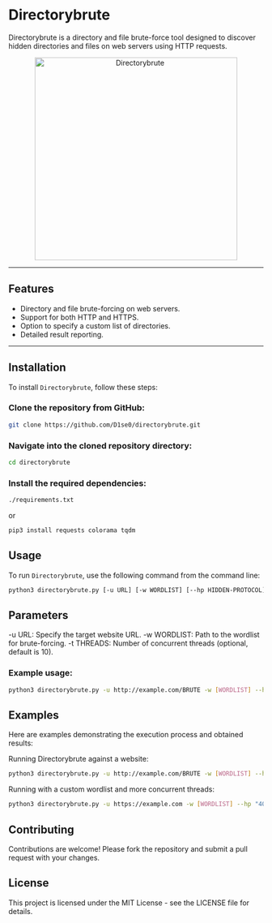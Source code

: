 # Directorybrute

Directorybrute is a directory and file brute-force tool designed to discover hidden directories and files on web servers using HTTP requests.

<p align="center">
  <img src="https://github.com/D1se0/directorybrute/assets/164921056/e62ade8c-809e-4cd8-be17-c2d751e470d6" alt="Directorybrute" width="400">
</p>

---


## Features

- Directory and file brute-forcing on web servers.
- Support for both HTTP and HTTPS.
- Option to specify a custom list of directories.
- Detailed result reporting.

---

## Installation

To install `Directorybrute`, follow these steps:

### Clone the repository from GitHub:

```bash
git clone https://github.com/D1se0/directorybrute.git
```

### Navigate into the cloned repository directory:

```bash
cd directorybrute
```
### Install the required dependencies:

```bash
./requirements.txt
```
or

```bash
pip3 install requests colorama tqdm
```

## Usage

To run `Directorybrute`, use the following command from the command line:

```bash
python3 directorybrute.py [-u URL] [-w WORDLIST] [--hp HIDDEN-PROTOCOL] [-x EXTENSIONS] [-t THREADS] [-f FILE]
```

## Parameters
  -u URL: Specify the target website URL.
  -w WORDLIST: Path to the wordlist for brute-forcing.
  -t THREADS: Number of concurrent threads (optional, default is 10).

### Example usage:

```bash
python3 directorybrute.py -u http://example.com/BRUTE -w [WORDLIST] --hp "404" -x "txt,html,php"
```

## Examples

Here are examples demonstrating the execution process and obtained results:

Running Directorybrute against a website:

```bash
python3 directorybrute.py -u http://example.com/BRUTE -w [WORDLIST] --hp "404"
```

Running with a custom wordlist and more concurrent threads:

```bash
python3 directorybrute.py -u https://example.com -w [WORDLIST] --hp "404" -x "txt,html,php" -t 30
```

## Contributing

Contributions are welcome! Please fork the repository and submit a pull request with your changes.

## License

This project is licensed under the MIT License - see the LICENSE file for details.

